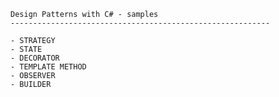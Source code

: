 
	Design Patterns with C# - samples
	----------------------------------------------------------

	- STRATEGY
	- STATE
	- DECORATOR	
	- TEMPLATE METHOD
	- OBSERVER
	- BUILDER